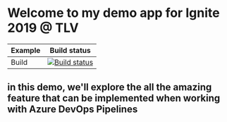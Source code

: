 # Welcome to my demo app for Ignite 2019 @ TLV

| Example | Build status |
|---------|--------------|
| Build | [![Build status](https://dev.azure.com/pipelines-docs/docs/_apis/build/status/dotnetcore/dotnetcore)](https://dev.azure.com/baruchwTLV/Ignite2019TLV/_build/latest?definitionId=1) |

## in this demo, we'll explore the all the amazing feature that can be implemented when working with Azure DevOps Pipelines


